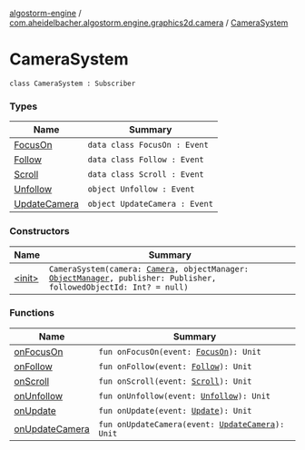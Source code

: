 [algostorm-engine](../../index.md) / [com.aheidelbacher.algostorm.engine.graphics2d.camera](../index.md) / [CameraSystem](.)

# CameraSystem

`class CameraSystem : Subscriber`

### Types

| Name | Summary |
|---|---|
| [FocusOn](-focus-on/index.md) | `data class FocusOn : Event` |
| [Follow](-follow/index.md) | `data class Follow : Event` |
| [Scroll](-scroll/index.md) | `data class Scroll : Event` |
| [Unfollow](-unfollow.md) | `object Unfollow : Event` |
| [UpdateCamera](-update-camera.md) | `object UpdateCamera : Event` |

### Constructors

| Name | Summary |
|---|---|
| [&lt;init&gt;](-init-.md) | `CameraSystem(camera: `[`Camera`](../-camera/index.md)`, objectManager: `[`ObjectManager`](../../com.aheidelbacher.algostorm.engine.state/-object-manager/index.md)`, publisher: Publisher, followedObjectId: Int? = null)` |

### Functions

| Name | Summary |
|---|---|
| [onFocusOn](on-focus-on.md) | `fun onFocusOn(event: `[`FocusOn`](-focus-on/index.md)`): Unit` |
| [onFollow](on-follow.md) | `fun onFollow(event: `[`Follow`](-follow/index.md)`): Unit` |
| [onScroll](on-scroll.md) | `fun onScroll(event: `[`Scroll`](-scroll/index.md)`): Unit` |
| [onUnfollow](on-unfollow.md) | `fun onUnfollow(event: `[`Unfollow`](-unfollow.md)`): Unit` |
| [onUpdate](on-update.md) | `fun onUpdate(event: `[`Update`](../../com.aheidelbacher.algostorm.engine/-update/index.md)`): Unit` |
| [onUpdateCamera](on-update-camera.md) | `fun onUpdateCamera(event: `[`UpdateCamera`](-update-camera.md)`): Unit` |
